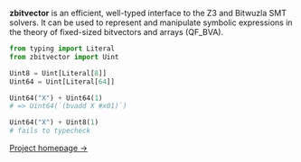 **zbitvector** is an efficient, well-typed interface to the Z3 and Bitwuzla SMT
solvers. It can be used to represent and manipulate symbolic expressions in the
theory of fixed-sized bitvectors and arrays (QF_BVA).

```py
from typing import Literal
from zbitvector import Uint

Uint8 = Uint[Literal[8]]
Uint64 = Uint[Literal[64]]

Uint64("X") + Uint64(1)
# => Uint64(`(bvadd X #x01)`)

Uint64("X") + Uint8(1)
# fails to typecheck
```

[Project homepage &rarr;](https://zbitvector.btidor.dev/)
